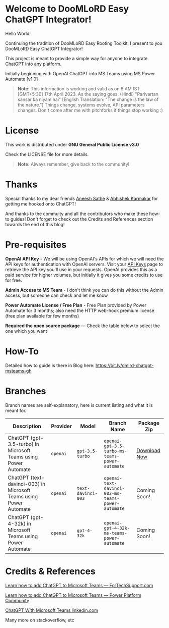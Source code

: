 # Welcome to DooMLoRD Easy ChatGPT Integrator!

Hello World!

Continuing the tradition of DooMLoRD Easy Rooting Toolkit, I present to you DooMLoRD Easy ChatGPT Integrator!

This project is meant to provide a simple way for anyone to integrate ChatGPT into any platform.

Initially beginning with OpenAI ChatGPT into MS Teams using MS Power Automate [v1.0]

> **Note:** This information is working and valid as on 8 AM IST [GMT+5:30] 17th April 2023. 
> As the saying goes: (Hindi) "Parivartan sansar ka niyam hai" [English Translation: "The change is the law of the nature."]
> Things change, systems evolve, API parameters changes. Don't come after me with pitchforks if things stop working :)



# License

This work is distributed under **GNU General Public License v3.0**

Check the LICENSE file for more details.

> **Note:** Always remember, give back to the community!



# Thanks

Special thanks to my dear friends [Aneesh Sathe](https://www.linkedin.com/in/aneeshsathe/) & [Abhishek Karmakar](https://www.linkedin.com/in/karmakarabhishek/) for getting me hooked onto ChatGPT!

And thanks to the commuity and all the contributors who make these how-to guides! Don't forget to check out the Credits and References section towards the end of this blog!



# Pre-requisites

**OpenAI API Key** - We will be using OpenAI's APIs for which we will need the API keys for authentication with OpenAI servers. Visit your [API Keys](https://platform.openai.com/account/api-keys) page to retrieve the API key you'll use in your requests. OpenAI provides this as a paid service for higher volumes, but initially it gives you some credits to use for free.

**Admin Access to MS Team** - I don't think you can do this without the Admin access, but someone can check and let me know

**Power Automate License / Free Plan** - Free Plan provided by Power Automate for 3 months; also need the HTTP web-hook premium license (free plan available for few months)

**Required the open source package** — Check the table below to select the one which you want


# How-To

Detailed how to guide is there in Blog here: https://bit.ly/dmlrd-chatgpt-msteams-gh



# Branches

Branch names are self-explanatory, here is current listing and what it is meant for.

|Description                |Provider                          |Model                          |Branch Name                          |Package Zip                         |
|----------------|-------------------------------|-------------------------------|-------------------------------|-----------------------------|
|ChatGPT (gpt-3.5-turbo) in Microsoft Teams using Power Automate|`openai`            |`gpt-3.5-turbo`            |`openai-gpt-3.5-turbo-ms-teams-power-automate`            |[Download Now](https://github.com/dmlrd/DooMLoRD-Easy-ChatGPT-Integrator/archive/refs/tags/release-v1.0.20230418.zip)            |
|ChatGPT (text-davinci-003) in Microsoft Teams using Power Automate|`openai`            |`text-davinci-003`            |`openai-text-davinci-003-ms-teams-power-automate`            | Coming Soon!            |
|ChatGPT (gpt-4-32k) in Microsoft Teams using Power Automate|`openai`            |`gpt-4-32k`            |`openai-gpt-4-32k-ms-teams-power-automate`            | Coming Soon!          |



# Credits & References

[Learn how to add ChatGPT to Microsoft Teams — ForTechSupport.com](https://fortechsupport.com/blog/learn-how-to-add-chatgpt-to-microsoft-teams/)

[Learn how to add ChatGPT to Microsoft Teams — Power Platform Community](https://powerusers.microsoft.com/t5/Webinars-and-Video-Gallery/Learn-how-to-add-ChatGPT-to-Microsoft-Teams/td-p/1986363)

[ChatGPT With Microsoft Teams linkedin.com](https://www.linkedin.com/pulse/chatgpt-microsoft-teams-elazar-ohayon?trk=pulse-article)

Many more on stackoverflow, etc
